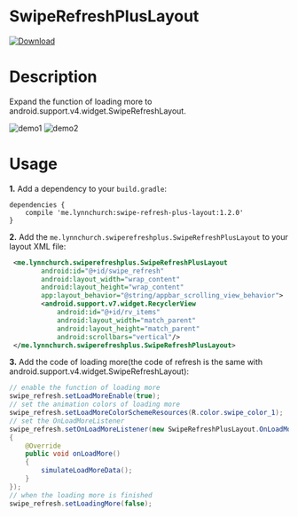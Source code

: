 # SwipeRefreshPlusLayout  
[ ![Download](https://api.bintray.com/packages/lynnchurch/maven/swipe-refresh-plus-layout/images/download.svg) ](https://bintray.com/lynnchurch/maven/swipe-refresh-plus-layout/_latestVersion)

# Description
Expand the function of loading more to android.support.v4.widget.SwipeRefreshLayout.  

![demo1](gif/SwipeRefreshPlusLayout1.gif)  ![demo2](gif/SwipeRefreshPlusLayout2.gif)

# Usage
**1.** Add a dependency to your `build.gradle`:
```
dependencies {
    compile 'me.lynnchurch:swipe-refresh-plus-layout:1.2.0'
}
```

**2.** Add the `me.lynnchurch.swiperefreshplus.SwipeRefreshPlusLayout` to your layout XML file:
```xml
 <me.lynnchurch.swiperefreshplus.SwipeRefreshPlusLayout
        android:id="@+id/swipe_refresh"
        android:layout_width="wrap_content"
        android:layout_height="wrap_content"
        app:layout_behavior="@string/appbar_scrolling_view_behavior">
        <android.support.v7.widget.RecyclerView
            android:id="@+id/rv_items"
            android:layout_width="match_parent"
            android:layout_height="match_parent"
            android:scrollbars="vertical"/>
 </me.lynnchurch.swiperefreshplus.SwipeRefreshPlusLayout>
```

**3.** Add the code of loading more(the code of refresh is the same with android.support.v4.widget.SwipeRefreshLayout):
```java
// enable the function of loading more
swipe_refresh.setLoadMoreEnable(true);
// set the animation colors of loading more
swipe_refresh.setLoadMoreColorSchemeResources(R.color.swipe_color_1);
// set the OnLoadMoreListener
swipe_refresh.setOnLoadMoreListener(new SwipeRefreshPlusLayout.OnLoadMoreListener()
{
    @Override
    public void onLoadMore()
    {
        simulateLoadMoreData();
    }
});
// when the loading more is finished
swipe_refresh.setLoadingMore(false);

```

